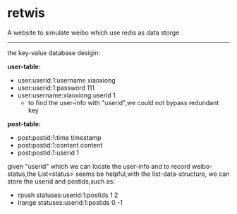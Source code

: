 # retwis
A website to simulate weibo which use redis as data storge

---
the key-value database desigin:

**user-table:**
- user:userid:1:username  xiaoxiong
- user:userid:1:password  111
- user:username:xiaoxiong:userid  1
  - to find the user-info with "userid",we could not bypass
    redundant key

**post-table:**
- post:postid:1:time    timestamp
- post:postid:1:content content
- post:postid:1:userid  1

given "userid" which we can locate the user-info
and  to record weibo-status,the List\<status\> seems
be helpful,with the list-data-structure,
we can store the userid and postids,such as:
- rpush statuses:userid:1:postids 1 2
- lrange statuses:userid:1:postids 0 -1




